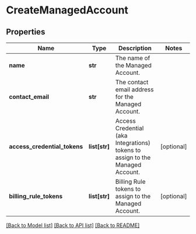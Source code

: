 # CreateManagedAccount

## Properties
Name | Type | Description | Notes
------------ | ------------- | ------------- | -------------
**name** | **str** | The name of the Managed Account. | 
**contact_email** | **str** | The contact email address for the Managed Account. | 
**access_credential_tokens** | **list[str]** | Access Credential (aka Integrations) tokens to assign to the Managed Account. | [optional] 
**billing_rule_tokens** | **list[str]** | Billing Rule tokens to assign to the Managed Account. | [optional] 

[[Back to Model list]](../README.md#documentation-for-models) [[Back to API list]](../README.md#documentation-for-api-endpoints) [[Back to README]](../README.md)



